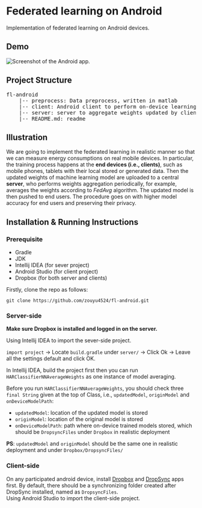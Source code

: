 # Federated learning on Android

Implementation of federated learning on Android devices.

## Demo

![Screenshot of the Android app.](https://camo.githubusercontent.com/b3a3e6429ce42bb844cadd63abc65b15ace44d18/687474703a2f2f7777312e73696e61696d672e636e2f6c617267652f393364386637323167793167327a6778796b6261376a3230753031706f646d622e6a7067)

## Project Structure

<pre>
fl-android
	|-- preprocess: Data preprocess, written in matlab 
	|-- client: Android client to perform on-device learning, written in android, built by Gradle
	|-- server: server to aggregate weights updated by clients, written in java, built by Gradle
	|-- README.md: readme
</pre>
## Illustration

We are going to implement the federated learning in realistic manner so that we can measure energy consumptions on real mobile devices. In particular, the training process happens at the **end devices (i.e., clients)**, such as mobile phones, tablets with their local stored or generated data. Then the updated weights of machine learning model are uploaded to a central **server**, who performs weights aggregation periodically, for example, averages the weights according to *FedAvg* algorithm. The updated model is then pushed to end users. The procedure goes on with higher model accuracy for end users and preserving their privacy.

## Installation & Running Instructions

### Prerequisite

* Gradle
* JDK
* Intellij IDEA (for sever project)
* Android Studio (for client project)
* Dropbox (for both server and clients)

Firstly, clone the repo as follows:  

`git clone https://github.com/zouyu4524/fl-android.git`

### Server-side

**Make sure Dropbox is installed and logged in on the server.**

Using Intellij IDEA to import the sever-side project.

`import project` &rarr; Locate `build.gradle` under `server/` &rarr; Click Ok &rarr; Leave all the settings default and click OK.

In Intellij IDEA, build the project first then you can run `HARClassifierNNAverageWeights` as one instance of model averaging.

Before you run `HARClassifierNNAverageWeights`, you should check three `final String` given at the top of Class, i.e., `updatedModel`, `originModel` and `onDeviceModelPath`:

* `updatedModel`: location of the updated model is stored
* `originModel`: location of the original model is stored
* `onDeviceModelPath`: path where on-device trained models stored, which should be `DropsyncFiles` under `Dropbox` in realistic deployment

**PS**: `updatedModel` and `originModel` should be the same one in realistic deployment and under `Dropbox/DropsyncFiles/`

### Client-side

On any participated android device, install [Dropbox](https://play.google.com/store/apps/details?id=com.dropbox.android&hl=en) and [DropSync](https://play.google.com/store/apps/details?id=com.ttxapps.dropsync) apps first.
By default, there should be a synchronizing folder created after DropSync installed, named as `DropsyncFiles`.  
Using Android Studio to import the client-side project.